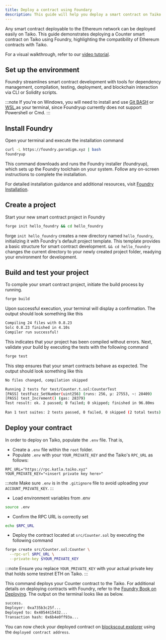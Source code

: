 ```yaml
---
title: Deploy a contract using Foundary
description: This guide will help you deploy a smart contract on Taiko using Foundary.
---
```

Any smart contract deployable to the Ethereum network can be deployed easily on Taiko. This guide demonstrates deploying a Counter smart contract on Taiko using Foundry, highlighting the compatibility of Ethereum contracts with Taiko. 

For a visual walkthrough, refer to our [video tutorial](https://drive.google.com/file/d/1ADSi_H-lV63Ji5qyXpg5_frDNXx6XVTD/view?usp=sharing).

## Set up the environment

Foundry streamlines smart contract development with tools for dependency management, compilation, testing, deployment, and blockchain interaction via CLI or Solidity scripts.

:::note
If you're on Windows, you will need to install and use [Git BASH](https://gitforwindows.org/) or [WSL](https://learn.microsoft.com/en-us/windows/wsl/install),as your terminal, since Foundryup currently does not support Powershell or Cmd.
:::

## Install Foundry

Open your terminal and execute the installation command
```bash
curl -L https://foundry.paradigm.xyz | bash
foundryup
```
This command downloads and runs the Foundry installer (foundryup), which sets up the Foundry toolchain on your system. Follow any on-screen instructions to complete the installation.

For detailed installation guidance and additional resources, visit [Foundry Installation](https://book.getfoundry.sh/getting-started/installation).

## Create a project
Start your new smart contract project in Foundry
```bash
forge init hello_foundry && cd hello_foundry
```
forge `init hello_foundry` creates a new directory named `hello_foundry`, initializing it with Foundry's default project template. This template provides a basic structure for smart contract development. `&& cd hello_foundry` changes the current directory to your newly created project folder, readying your environment for development.

## Build and test your project
To compile your smart contract project, initiate the build process by running.
```bash
forge build
```
Upon successful execution, your terminal will display a confirmation. The output should look something like this

```bash
Compiling 24 files with 0.8.23
Solc 0.8.23 finished in 4.10s
Compiler run successful!
```
This indicates that your project has been compiled without errors.
Next, validate your build by executing the tests with the following command

```bash
forge test
```
This step ensures that your smart contracts behave as expected. The output should look something like this
```bash
No files changed, compilation skipped

Running 2 tests for test/Counter.t.sol:CounterTest
[PASS] testFuzz_SetNumber(uint256) (runs: 256, μ: 27553, ~: 28409)
[PASS] test_Increment() (gas: 28379)
Test result: ok. 2 passed; 0 failed; 0 skipped; finished in 96.80ms
 
Ran 1 test suites: 2 tests passed, 0 failed, 0 skipped (2 total tests)
```

## Deploy your contract
In order to deploy on Taiko, populate the `.env` file. That is,

- Create a `.env` file within the `root` folder.
- Populate `.env` with your `YOUR_PRIVATE_KEY` and the Taiko's `RPC_URL` as follows:

```plaintext
RPC_URL="https://rpc.katla.taiko.xyz"
YOUR_PRIVATE_KEY="<insert private key here>"
```

:::note
Make sure `.env` is in the `.gitignore` file to avoid uploading your `ACCOUNT_PRIVATE_KEY`.
:::

- Load environment variables from .env
```bash
source .env
```
- Confirm the RPC URL is correctly set
```bash
echo $RPC_URL
```

- Deploy the contract located at `src/Counter.sol` by executing the following command
```bash
forge create src/Counter.sol:Counter \
  --rpc-url $RPC_URL \
  --private-key $YOUR_PRIVATE_KEY
```

:::note
Ensure you replace `YOUR_PRIVATE_KEY` with your actual private key that holds some testnet ETH on Taiko.
:::

This command deploys your Counter contract to the Taiko. For additional details on deploying contracts with Foundry, refer to the [Foundry Book on Deploying](https://book.getfoundry.sh/forge/deploying). The output on the terminal looks like as below.

```bash
success.
Deployer: 0xa735b3c25f...
Deployed to: 0x4054415432...
Transaction hash: 0x6b4e0ff93a...
```

You can now check your deployed contract on [blockscout explorer](https://explorer.katla.taiko.xyz/) using the `deployed contract address`.
